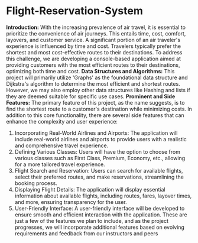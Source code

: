 # Flight-Reservation-System
**Introduction:**
With the increasing prevalence of air travel, it is essential to prioritize the convenience of air journeys. This entails time, cost, comfort, layovers, and customer service. A significant portion of an air traveler's experience is influenced by time and cost. Travelers typically prefer the shortest and most cost-effective routes to their destinations. To address this challenge, we are developing a console-based application aimed at providing customers with the most efficient routes to their destinations, optimizing both time and cost.
**Data Structures and Algorithms:**
This project will primarily utilize 'Graphs' as the foundational data structure and Dijkstra's algorithm to determine the most efficient and shortest routes. However, we may also employ other data structures like Hashing and lists if they are deemed suitable for specific use cases.
**Prominent and Side Features:**
The primary feature of this project, as the name suggests, is to find the shortest route to a customer's destination while minimizing costs. In addition to this core functionality, there are several side features that can enhance the complexity and user experience:
1.	Incorporating Real-World Airlines and Airports: The application will include real-world airlines and airports to provide users with a realistic and comprehensive travel experience.
2.	Defining Various Classes: Users will have the option to choose from various classes such as First Class, Premium, Economy, etc., allowing for a more tailored travel experience.
3.	Flight Search and Reservation: Users can search for available flights, select their preferred routes, and make reservations, streamlining the booking process.
4.	Displaying Flight Details: The application will display essential information about available flights, including routes, fares, layover times, and more, ensuring transparency for the user.
5.	User-Friendly Interface: A user-friendly interface will be developed to ensure smooth and efficient interaction with the application.
These are just a few of the features we plan to include, and as the project progresses, we will incorporate additional features based on evolving requirements and feedback from our instructors and peers

